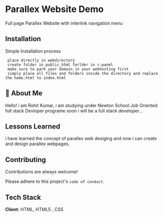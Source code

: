 
# Parallex Website Demo

Full page Parallex Website with interlink navigation menu
## Installation

Simple Installation process 

```
 place directly in webdirectory
 create folder in public_html forlder in c-panel
 make sure to park your domain in your webhosting first
 simply place all files and folders inside the directory and replace the home.html to index.html
```
    
## 🚀 About Me
Hello! i am Rohit Kumar, 
i am studying under Newton School Job Oriented full stack Devloper programe
soon i will be a full stack developer...




## Lessons Learned

i have learned the concept of parallex web desiging and now 
i can create and design parallex webpages.
## Contributing

Contributions are always welcome!

Please adhere to this project's `code of conduct`.


## Tech Stack

**Client:** HTML, HTML5 , CSS



